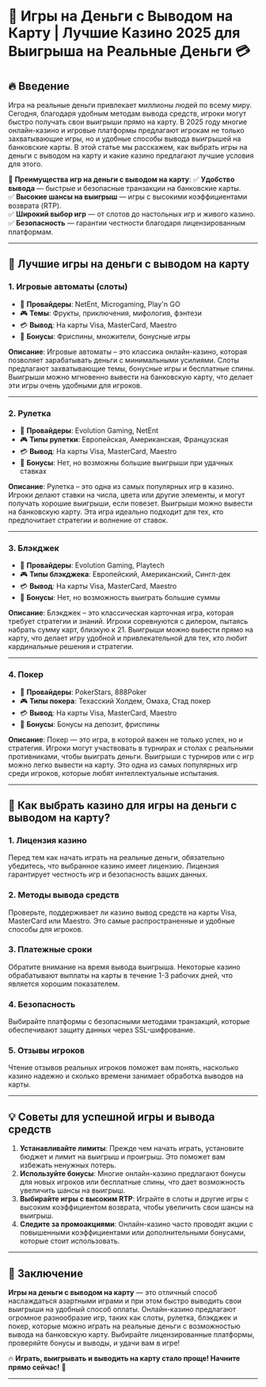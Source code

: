 # 💸 Игры на Деньги с Выводом на Карту | Лучшие Казино 2025 для Выигрыша на Реальные Деньги 💳

## 🔥 Введение

Игра на реальные деньги привлекает миллионы людей по всему миру. Сегодня, благодаря удобным методам вывода средств, игроки могут быстро получать свои выигрыши прямо на карту. В 2025 году многие онлайн-казино и игровые платформы предлагают игрокам не только захватывающие игры, но и удобные способы вывода выигрышей на банковские карты. В этой статье мы расскажем, как выбрать игры на деньги с выводом на карту и какие казино предлагают лучшие условия для этого.

💎 **Преимущества игр на деньги с выводом на карту**:
✅ **Удобство вывода** — быстрые и безопасные транзакции на банковские карты.  
✅ **Высокие шансы на выигрыш** — игры с высокими коэффициентами возврата (RTP).  
✅ **Широкий выбор игр** — от слотов до настольных игр и живого казино.  
✅ **Безопасность** — гарантии честности благодаря лицензированным платформам.

---

## 🥇 Лучшие игры на деньги с выводом на карту

### 1. **Игровые автоматы (слоты)**
- 💎 **Провайдеры**: NetEnt, Microgaming, Play'n GO
- 🎮 **Темы**: Фрукты, приключения, мифология, фэнтези
- 💳 **Вывод**: На карты Visa, MasterCard, Maestro
- 🎁 **Бонусы**: Фриспины, множители, бонусные игры

**Описание**: Игровые автоматы – это классика онлайн-казино, которая позволяет зарабатывать деньги с минимальными усилиями. Слоты предлагают захватывающие темы, бонусные игры и бесплатные спины. Выигрыши можно мгновенно вывести на банковскую карту, что делает эти игры очень удобными для игроков.

---

### 2. **Рулетка**
- 💎 **Провайдеры**: Evolution Gaming, NetEnt
- 🎮 **Типы рулетки**: Европейская, Американская, Французская
- 💳 **Вывод**: На карты Visa, MasterCard, Maestro
- 🎁 **Бонусы**: Нет, но возможны большие выигрыши при удачных ставках

**Описание**: Рулетка – это одна из самых популярных игр в казино. Игроки делают ставки на числа, цвета или другие элементы, и могут получать хорошие выигрыши, если повезет. Выигрыши можно вывести на банковскую карту. Эта игра идеально подходит для тех, кто предпочитает стратегии и волнение от ставок.

---

### 3. **Блэкджек**
- 💎 **Провайдеры**: Evolution Gaming, Playtech
- 🎮 **Типы блэкджека**: Европейский, Американский, Сингл-дек
- 💳 **Вывод**: На карты Visa, MasterCard, Maestro
- 🎁 **Бонусы**: Нет, но возможность выиграть большие суммы

**Описание**: Блэкджек – это классическая карточная игра, которая требует стратегии и знаний. Игроки соревнуются с дилером, пытаясь набрать сумму карт, близкую к 21. Выигрыши можно вывести прямо на карту, что делает игру удобной и привлекательной для тех, кто любит кардинальные решения и стратегии.

---

### 4. **Покер**
- 💎 **Провайдеры**: PokerStars, 888Poker
- 🎮 **Типы покера**: Техасский Холдем, Омаха, Стад покер
- 💳 **Вывод**: На карты Visa, MasterCard, Maestro
- 🎁 **Бонусы**: Бонусы на депозит, фриспины

**Описание**: Покер — это игра, в которой важен не только успех, но и стратегия. Игроки могут участвовать в турнирах и столах с реальными противниками, чтобы выиграть деньги. Выигрыши с турниров или с игр можно легко вывести на карту. Это одна из самых популярных игр среди игроков, которые любят интеллектуальные испытания.

---

## 🎯 Как выбрать казино для игры на деньги с выводом на карту?

### 1. **Лицензия казино**
Перед тем как начать играть на реальные деньги, обязательно убедитесь, что выбранное казино имеет лицензию. Лицензия гарантирует честность игр и безопасность ваших данных.

### 2. **Методы вывода средств**
Проверьте, поддерживает ли казино вывод средств на карты Visa, MasterCard или Maestro. Это самые распространенные и удобные способы для игроков.

### 3. **Платежные сроки**
Обратите внимание на время вывода выигрыша. Некоторые казино обрабатывают выплаты на карты в течение 1-3 рабочих дней, что является хорошим показателем.

### 4. **Безопасность**
Выбирайте платформы с безопасными методами транзакций, которые обеспечивают защиту данных через SSL-шифрование.

### 5. **Отзывы игроков**
Чтение отзывов реальных игроков поможет вам понять, насколько казино надежно и сколько времени занимает обработка выводов на карты.

---

## 💡 Советы для успешной игры и вывода средств

1. **Устанавливайте лимиты**: Прежде чем начать играть, установите бюджет и лимит на выигрыш и проигрыш. Это поможет вам избежать ненужных потерь.
2. **Используйте бонусы**: Многие онлайн-казино предлагают бонусы для новых игроков или бесплатные спины, что дает возможность увеличить шансы на выигрыш.
3. **Выбирайте игры с высоким RTP**: Играйте в слоты и другие игры с высоким коэффициентом возврата, чтобы увеличить свои шансы на выигрыш.
4. **Следите за промоакциями**: Онлайн-казино часто проводят акции с повышенными коэффициентами или дополнительными бонусами, которые стоит использовать.

---

## 🎲 Заключение

**Игры на деньги с выводом на карту** — это отличный способ наслаждаться азартными играми и при этом быстро выводить свои выигрыши на удобный способ оплаты. Онлайн-казино предлагают огромное разнообразие игр, таких как слоты, рулетка, блэкджек и покер, которые можно играть на реальные деньги с возможностью вывода на банковскую карту. Выбирайте лицензированные платформы, проверяйте бонусы и выводы, и удачи вам в игре!

🔥 **Играть, выигрывать и выводить на карту стало проще! Начните прямо сейчас!** 💸

---


